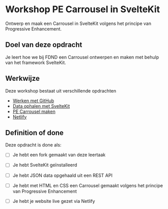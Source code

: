 
# Workshop PE Carrousel in SvelteKit

Ontwerp en maak een Carrousel in SvelteKit volgens het principe van Progressive Enhancement.

<!--
## Context
Deze leertaak hoort bij Sprint 0: Onboarding. 
Dit is een opdracht die je individueel uitvoert.
-->

## Doel van deze opdracht
Je leert hoe we bij FDND een Carrousel ontwerpen en maken met behulp van het framework SvelteKit.

## Werkwijze
Deze workshop bestaat uit verschillende opdrachten

- [Werken met GitHub](werken-met-github.md)
- [Data ophalen met SvelteKit](data-ophalen-met-sveltekit.md)
- [PE Carrousel maken](pe-carrousel-maken.md)
- [Netlify](website-live-zetten-met-netlify.md)


## Definition of done
Deze opdracht is done als:

- [ ] Je hebt een fork gemaakt van deze leertaak
- [ ] Je hebt SvelteKit geïnstalleerd
- [ ] Je hebt JSON data opgehaald uit een REST API
- [ ] Je hebt met HTML en CSS een Carrousel gemaakt volgens het principe van Progressive Enhancement
- [ ] Je hebt je website live gezet via Netlify

